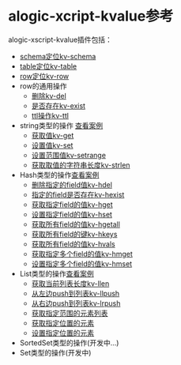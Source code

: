 alogic-xcript-kvalue参考
=======================

alogic-xscript-kvalue插件包括：

- [schema定位kv-schema](plugins/kv-schema.md)
- [table定位kv-table](plugins/kv-table.md)
- [row定位kv-row](plugins/kv-row.md)
- row的通用操作
	- [删除kv-del](plugins/kv-del.md)
	- [是否存在kv-exist](plugins/kv-exist.md)
	- [ttl操作kv-ttl](plugins/kv-ttl.md)
- string类型的操作 [查看案例](plugins/case.string.md)
	- [获取值kv-get](plugins/kv-get.md)
	- [设置值kv-set](plugins/kv-set.md)
	- [设置范围值kv-setrange](plugins/kv-setrange.md)
	- [获取取值的字符串长度kv-strlen](plugins/kv-strlen.md)
- Hash类型的操作[查看案例](plugins/case.hash.md)
	- [删除指定的field值kv-hdel](plugins/kv-hdel.md)
	- [指定的field是否存在kv-hexist](plugins/kv-hexist.md)
	- [获取指定field的值kv-hget](plugins/kv-hget.md)
	- [设置指定field的值kv-hset](plugins/kv-hset.md)
	- [获取所有field的值kv-hgetall](plugins/kv-hgetall.md)
	- [获取所有field的键kv-hkeys](plugins/kv-hkeys.md)
	- [获取所有field的值kv-hvals](plugins/kv-hvals.md)
	- [获取指定多个field的值kv-hmget](plugins/kv-hmget.md)
	- [设置指定多个field的值kv-hmset](plugins/kv-hmset.md)
- List类型的操作[查看案例](plugins/case.list.md)
	- [获取当前列表长度kv-llen](plugins/kv-llen.md)
	- [从左边push到列表kv-llpush](plugins/kv-llpush.md)
	- [从右边push到列表kv-lrpush](plugins/kv-lrpush.md)
	- [获取指定范围的元素列表](plugins/kv-litems.md)
	- [获取指定位置的元素](plugins/kv-lget.md)
	- [设置指定位置的元素](plugins/kv-lset.md)
- SortedSet类型的操作(开发中...)
- Set类型的操作(开发中)

